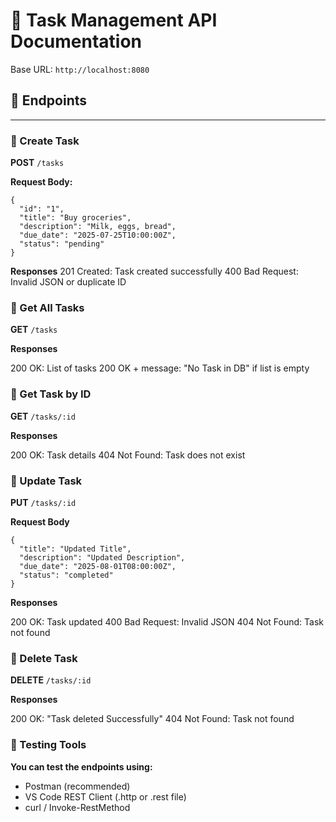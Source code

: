 # 📘 Task Management API Documentation

Base URL: `http://localhost:8080`

## 📌 Endpoints

---

### 🔹 Create Task

**POST** `/tasks`

**Request Body:**
```
{
  "id": "1",
  "title": "Buy groceries",
  "description": "Milk, eggs, bread",
  "due_date": "2025-07-25T10:00:00Z",
  "status": "pending"
}
```
**Responses**
201 Created: Task created successfully
400 Bad Request: Invalid JSON or duplicate ID

### 🔹 Get All Tasks

**GET** `/tasks`

**Responses**

200 OK: List of tasks
200 OK + message: "No Task in DB" if list is empty

### 🔹 Get Task by ID

**GET** `/tasks/:id`

**Responses**

200 OK: Task details
404 Not Found: Task does not exist

### 🔹 Update Task
**PUT** `/tasks/:id`

**Request Body**

```
{
  "title": "Updated Title",
  "description": "Updated Description",
  "due_date": "2025-08-01T08:00:00Z",
  "status": "completed"
}
```

**Responses**

200 OK: Task updated
400 Bad Request: Invalid JSON
404 Not Found: Task not found

### 🔹 Delete Task

**DELETE** `/tasks/:id`

**Responses**

200 OK: "Task deleted Successfully"
404 Not Found: Task not found

### 🧪 Testing Tools
**You can test the endpoints using:**
- Postman (recommended)
- VS Code REST Client (.http or .rest file)
- curl / Invoke-RestMethod





